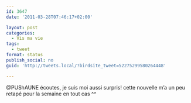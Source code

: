 ```yaml
---
id: 3647
date: '2011-03-28T07:46:17+02:00'

layout: post
categories:
  - Vis ma vie
tags:
  - tweet
format: status
publish_social: no
guid: 'http://tweets.local/?birdsite_tweet=52275299580264448'

---
```


@PUShAUNE écoutes, je suis moi aussi surpris! cette nouvelle m’a un peu retapé pour la semaine en tout cas ^^
